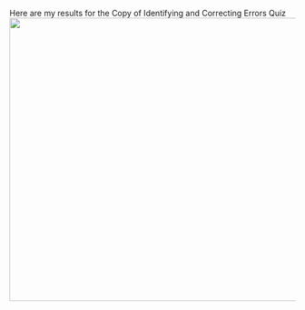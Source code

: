 Here are my results for the Copy of Identifying and Correcting Errors Quiz
<img src="{{site.baseurl}}/images/test.png" width="1000" height="500"> 
